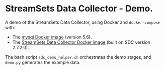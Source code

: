# StreamSets Data Collector - Demo.

A demo of the StreamSets Data Collector, using Docker and `docker-compose` with:

* The [mysql Docker image](https://hub.docker.com/_/mysql/) (version 5.6).
* The [StreamSets Data Collector Docker image](https://hub.docker.com/r/streamsets/datacollector/) (built on SDC version 2.7.2.0).

The bash script `sdc_demo_helper.sh` orchestrates the demo stages, and `demo.py` generates the example data.

